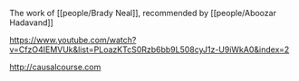 The work of [[people/Brady Neal]], recommended by [[people/Aboozar Hadavand]]

https://www.youtube.com/watch?v=CfzO4IEMVUk&list=PLoazKTcS0Rzb6bb9L508cyJ1z-U9iWkA0&index=2

http://causalcourse.com